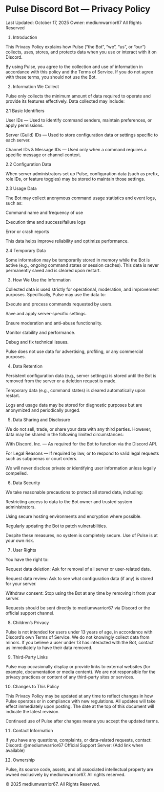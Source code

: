 # Pulse Discord Bot — Privacy Policy

Last Updated: October 17, 2025
Owner: mediumwarrior67
All Rights Reserved

1. Introduction

This Privacy Policy explains how Pulse (“the Bot”, “we”, “us”, or “our”) collects, uses, stores, and protects data when you use or interact with it on Discord.

By using Pulse, you agree to the collection and use of information in accordance with this policy and the Terms of Service. If you do not agree with these terms, you should not use the Bot.

2. Information We Collect

Pulse only collects the minimum amount of data required to operate and provide its features effectively. Data collected may include:

2.1 Basic Identifiers

User IDs — Used to identify command senders, maintain preferences, or apply permissions.

Server (Guild) IDs — Used to store configuration data or settings specific to each server.

Channel IDs & Message IDs — Used only when a command requires a specific message or channel context.

2.2 Configuration Data

When server administrators set up Pulse, configuration data (such as prefix, role IDs, or feature toggles) may be stored to maintain those settings.

2.3 Usage Data

The Bot may collect anonymous command usage statistics and event logs, such as:

Command name and frequency of use

Execution time and success/failure logs

Error or crash reports

This data helps improve reliability and optimize performance.

2.4 Temporary Data

Some information may be temporarily stored in memory while the Bot is active (e.g., ongoing command states or session caches). This data is never permanently saved and is cleared upon restart.

3. How We Use the Information

Collected data is used strictly for operational, moderation, and improvement purposes. Specifically, Pulse may use the data to:

Execute and process commands requested by users.

Save and apply server-specific settings.

Ensure moderation and anti-abuse functionality.

Monitor stability and performance.

Debug and fix technical issues.

Pulse does not use data for advertising, profiling, or any commercial purposes.

4. Data Retention

Persistent configuration data (e.g., server settings) is stored until the Bot is removed from the server or a deletion request is made.

Temporary data (e.g., command states) is cleared automatically upon restart.

Logs and usage data may be stored for diagnostic purposes but are anonymized and periodically purged.

5. Data Sharing and Disclosure

We do not sell, trade, or share your data with any third parties.
However, data may be shared in the following limited circumstances:

With Discord, Inc. — As required for the Bot to function via the Discord API.

For Legal Reasons — If required by law, or to respond to valid legal requests such as subpoenas or court orders.

We will never disclose private or identifying user information unless legally compelled.

6. Data Security

We take reasonable precautions to protect all stored data, including:

Restricting access to data to the Bot owner and trusted system administrators.

Using secure hosting environments and encryption where possible.

Regularly updating the Bot to patch vulnerabilities.

Despite these measures, no system is completely secure. Use of Pulse is at your own risk.

7. User Rights

You have the right to:

Request data deletion: Ask for removal of all server or user-related data.

Request data review: Ask to see what configuration data (if any) is stored for your server.

Withdraw consent: Stop using the Bot at any time by removing it from your server.

Requests should be sent directly to mediumwarrior67 via Discord or the official support channel.

8. Children’s Privacy

Pulse is not intended for users under 13 years of age, in accordance with Discord’s own Terms of Service.
We do not knowingly collect data from minors. If you believe a user under 13 has interacted with the Bot, contact us immediately to have their data removed.

9. Third-Party Links

Pulse may occasionally display or provide links to external websites (for example, documentation or media content).
We are not responsible for the privacy practices or content of any third-party sites or services.

10. Changes to This Policy

This Privacy Policy may be updated at any time to reflect changes in how Pulse operates or in compliance with new regulations.
All updates will take effect immediately upon posting. The date at the top of this document will indicate the latest revision.

Continued use of Pulse after changes means you accept the updated terms.

11. Contact Information

If you have any questions, complaints, or data-related requests, contact:
Discord: @mediumwarrior67
Official Support Server: (Add link when available)

12. Ownership

Pulse, its source code, assets, and all associated intellectual property are owned exclusively by mediumwarrior67.
All rights reserved.

© 2025 mediumwarrior67. All Rights Reserved.
